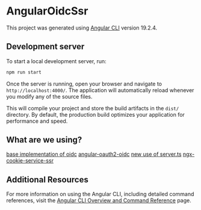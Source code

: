 # AngularOidcSsr

This project was generated using [Angular CLI](https://github.com/angular/angular-cli) version 19.2.4.

## Development server

To start a local development server, run:

```bash
npm run start
```

Once the server is running, open your browser and navigate to `http://localhost:4000/`. The application will automatically reload whenever you modify any of the source files.

This will compile your project and store the build artifacts in the `dist/` directory. By default, the production build optimizes your application for performance and speed.


## What are we using?

[base implementation of oidc](https://github.com/zitadel/zitadel-angular)
[angular-oauth2-oidc](https://www.npmjs.com/package/angular-oauth2-oidc)
[new use of server.ts](https://github.com/pj-labs/angular-ssr-docker)
[ngx-cookie-service-ssr](https://www.npmjs.com/package/ngx-cookie-service-ssr)

## Additional Resources

For more information on using the Angular CLI, including detailed command references, visit the [Angular CLI Overview and Command Reference](https://angular.dev/tools/cli) page.
